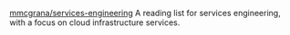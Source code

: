 
[mmcgrana/services-engineering](https://github.com/mmcgrana/services-engineering)
A reading list for services engineering, with a focus on cloud infrastructure services.
